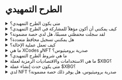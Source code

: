 # الطرح التمهيدي

<details>

<summary>متى يكون الطرح التمهيدي؟</summary>

الطرح التمهيدي لعملة $XBG هو الفرصة الأخيرة لشراء عملات $XBG بشروط مخفضة قبل حدث إنشاء العملة (TGE). سيُعقد الطرح التمهيدي لعملة $XBG في مارس 2024. سيتم نشر مزيد من المعلومات حول التاريخ والشروط والتفاصيل قريبًا. لمتابعة آخر التحديثات، تابعوا XBorg على [X.](https://twitter.com/XBorgHQ)

</details>

<details>

<summary>كيف يمكنني أن أكون مؤهلاً للمشاركة في الطرح التمهيدي؟</summary>

لتكون مؤهلاً للمشاركة في الطرح التمهيدي، يجب عليك إكمال عملية التحقق من العميل (KYC) وتسجيل عنوانك مسبقًا. نحن نعطي الأولوية لللامركزية والخصوصية، ولكن الامتثال للولايات القضائية ذات الصلة يتطلب منا تنفيذ عملية KYC رسمية.

سيتم إجراء عملية KYC على الموقع الإلكتروني www.presale.xborg.com، بمساعدة مزود خدمة KYC لدينا، Onfido. ستبدأ عملية KYC في فبراير. سيتلقى الأفراد الذين سجلوا بريدهم الإلكتروني إشعارًا عند بدء عملية KYC.

يرجى ملاحظة أن بعض الولايات القضائية غير مدعومة: الولايات المتحدة، كوبا، إيران، كوريا الشمالية، روسيا، سوريا، المناطق المتنازع عليها في أوكرانيا: القرم، دونيتسك ولوهانسك، بيلاروسيا، بورما (ميانمار)، جمهورية أفريقيا الوسطى، الكونغو، جمهورية إثيوبيا الديمقراطية، هونغ كونغ، العراق، لبنان، ليبيا، السودان، فنزويلا، اليمن، زيمبابوي.

</details>

<details>

<summary>لقد سجلت محفظتي مسبقًا، هل لدي حصة مضمونة؟</summary>

تسجيل المحفظة مسبقًا لا يمنح حصة مضمونة في الطرح التمهيدي، حيث سيكون الطرح محدودًا. ستحدد شروط الطرح التمهيدي من قبل حوكمة XBorg في 14 فبراير.

</details>

<details>

<summary>هل يمكنني تسجيل محافظ متعددة؟</summary>

يمكنك تسجيل محافظ متعددة، ولكن بسبب عملية KYC المفروضة، يُسمح لكل فرد بالمشاركة بعنوان واحد فقط. لذلك، لا يوجد فائدة في تسجيل محافظ متعددة.

</details>

<details>

<summary>كيف تعمل عملية الإحالة؟</summary>

عندما يسجل شخص ما محفظته باستخدام رمز الإحالة الخاص بك، ستكسب عمولة بنسبة 5% على الأموال التي يلتزمون بها بنجاح خلال الطرح التمهيدي.

</details>

<details>

<summary>ما هي XCodes وNFT صدرية بروميثيوس؟</summary>

سيؤهلك تسجيل محفظتك مسبقًا، أو الحصول على XCode، أو امتلاك NFT صدرية بروميثيوس للحصول على خصومات في الطرح التمهيدي.

صدريات بروميثيوس هي مجموعة من 2222 NFT. سيتم إسقاط 1111 منها جويًا لحاملي بروميثيوس وسيتم تعدين 1111 منها مجانًا في فبراير. تمنح أعلى مستوى خصم في الطرح التمهيدي بالإضافة إلى الحصص من المستوى السادس على منصة إطلاق XBorg، وهو ما يعادل امتلاك 5000 عملة $XBG.

XCodes هي رموز فريدة توزع على المجتمعات الشريكة.

</details>

<details>

<summary>ما هي شروط الطرح التمهيدي؟</summary>

ستحدد شروط الطرح التمهيدي من قبل حوكمة XBorg، كما تم الاتفاق عليها في Snapshot، في [XIP #11.](https://snapshot.org/#/xborg.eth/proposal/0xace8e2b3c0d727cfada8a19279244148e8b17b449934072cc774a1adc1b37452) ستشمل هذه الشروط، التي سيتم اتخاذ قرار بشأنها في 14 فبراير، جوانب مثل:

* \- التقييم
* \- فترات الاستحقاق/الإغلاق
* \- آلية البيع (مثل المزاد الهولندي، الطرح التمهيدي بسعر ثابت، إلخ.)

سيتم بعد ذلك التواصل بالشروط الرسمية في تاريخ لاحق، بعد فترة التصويت على الحوكمة.

</details>

<details>

<summary>ما هي الاستخدامات والاقتصاديات الرمزية لعملة $XBG؟</summary>

عملة $XBG هي العملة الأصلية لنظام XBorg البيئي. تشمل استخداماتها الرئيسية:

* \- رسوم الدفع
* \- الحوكمة
* \- حصة الإيرادات المستحقة
* \- الوصول المحدود
* \- عملة الغاز

لمعرفة المزيد عن عملة $XBG، قم بزيارة صفحة عملة XBG على [موقعنا الإلكتروني.](https://www.xborg.com/XBG)

</details>

<details>

<summary>متى يكون حدث إنشاء عملة $XBG؟</summary>

من المقرر أن يحدث حدث إنشاء عملة $XBG في الأسابيع التالية بعد الطرح التمهيدي لعملة $XBG.

</details>

<details>

<summary>لدي NFT صدرية بروميثيوس، هل يوفر ذلك حصة مضمونة؟</summary>

لا، على الرغم من أنك حصلت على أفضل الشروط الممكنة وأعلى مكافأة، فإن البيع يتم وفقًا لمبدأ الأسبقية في الشراء.

</details>